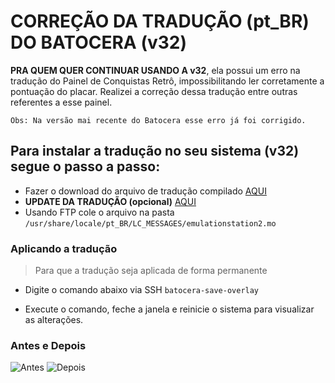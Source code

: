 # CORREÇÃO DA TRADUÇÃO (pt_BR) DO BATOCERA (v32)

**PRA QUEM QUER CONTINUAR USANDO A v32**, ela possui um erro na tradução do Painel de Conquistas Retrô, impossibilitando ler corretamente a pontuação do placar.
Realizei a correção dessa tradução entre outras referentes a esse painel. 

``` Obs: Na versão mai recente do Batocera esse erro já foi corrigido. ```


## Para instalar a tradução no seu sistema (v32) segue o passo a passo:

* Fazer o download do arquivo de tradução compilado [AQUI](https://github.com/heloisatech/batocerav32-fix-pt_BR/releases/tag/batocerafix1.0)
* **UPDATE DA TRADUÇÃO (opcional)** [AQUI](https://github.com/heloisatech/batocerav32-fix-pt_BR/releases/tag/batocerafix1.1)
* Usando FTP cole o arquivo  na pasta ``` /usr/share/locale/pt_BR/LC_MESSAGES/emulationstation2.mo ```


### Aplicando a tradução

> Para que a tradução seja aplicada de forma permanente

* Digite o comando abaixo via SSH
``` batocera-save-overlay ``` 

* Execute o comando, feche a janela e reinicie o sistema para visualizar as alterações.


### Antes e Depois

![Antes](https://user-images.githubusercontent.com/6962212/162589123-b275ca7c-c853-46dc-9abb-47c5558987c0.jpg)
![Depois](https://user-images.githubusercontent.com/6962212/162589197-5315ef5a-20d2-4a2c-99f7-ca0322fbd3ba.jpeg)
